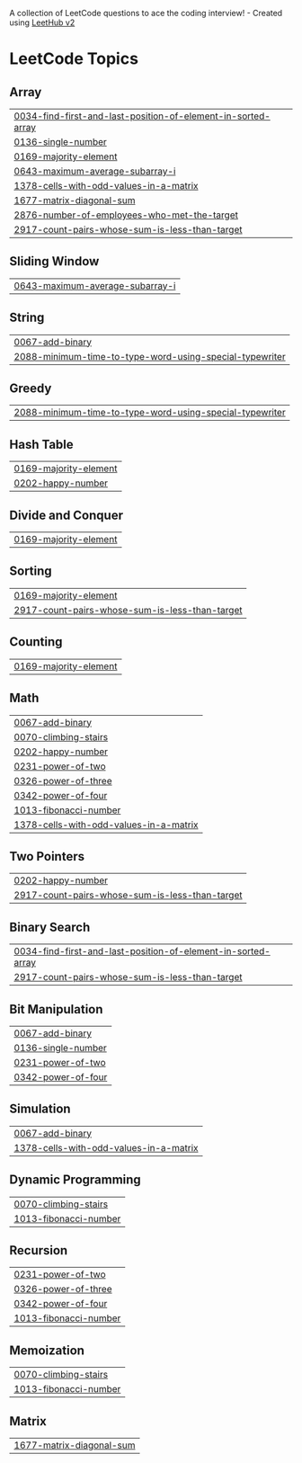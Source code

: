 A collection of LeetCode questions to ace the coding interview! - Created using [LeetHub v2](https://github.com/arunbhardwaj/LeetHub-2.0)
<!---LeetCode Topics Start-->
# LeetCode Topics
## Array
|  |
| ------- |
| [0034-find-first-and-last-position-of-element-in-sorted-array](https://github.com/ShivamXxd/LeetCode/tree/master/0034-find-first-and-last-position-of-element-in-sorted-array) |
| [0136-single-number](https://github.com/ShivamXxd/LeetCode/tree/master/0136-single-number) |
| [0169-majority-element](https://github.com/ShivamXxd/LeetCode/tree/master/0169-majority-element) |
| [0643-maximum-average-subarray-i](https://github.com/ShivamXxd/LeetCode/tree/master/0643-maximum-average-subarray-i) |
| [1378-cells-with-odd-values-in-a-matrix](https://github.com/ShivamXxd/LeetCode/tree/master/1378-cells-with-odd-values-in-a-matrix) |
| [1677-matrix-diagonal-sum](https://github.com/ShivamXxd/LeetCode/tree/master/1677-matrix-diagonal-sum) |
| [2876-number-of-employees-who-met-the-target](https://github.com/ShivamXxd/LeetCode/tree/master/2876-number-of-employees-who-met-the-target) |
| [2917-count-pairs-whose-sum-is-less-than-target](https://github.com/ShivamXxd/LeetCode/tree/master/2917-count-pairs-whose-sum-is-less-than-target) |
## Sliding Window
|  |
| ------- |
| [0643-maximum-average-subarray-i](https://github.com/ShivamXxd/LeetCode/tree/master/0643-maximum-average-subarray-i) |
## String
|  |
| ------- |
| [0067-add-binary](https://github.com/ShivamXxd/LeetCode/tree/master/0067-add-binary) |
| [2088-minimum-time-to-type-word-using-special-typewriter](https://github.com/ShivamXxd/LeetCode/tree/master/2088-minimum-time-to-type-word-using-special-typewriter) |
## Greedy
|  |
| ------- |
| [2088-minimum-time-to-type-word-using-special-typewriter](https://github.com/ShivamXxd/LeetCode/tree/master/2088-minimum-time-to-type-word-using-special-typewriter) |
## Hash Table
|  |
| ------- |
| [0169-majority-element](https://github.com/ShivamXxd/LeetCode/tree/master/0169-majority-element) |
| [0202-happy-number](https://github.com/ShivamXxd/LeetCode/tree/master/0202-happy-number) |
## Divide and Conquer
|  |
| ------- |
| [0169-majority-element](https://github.com/ShivamXxd/LeetCode/tree/master/0169-majority-element) |
## Sorting
|  |
| ------- |
| [0169-majority-element](https://github.com/ShivamXxd/LeetCode/tree/master/0169-majority-element) |
| [2917-count-pairs-whose-sum-is-less-than-target](https://github.com/ShivamXxd/LeetCode/tree/master/2917-count-pairs-whose-sum-is-less-than-target) |
## Counting
|  |
| ------- |
| [0169-majority-element](https://github.com/ShivamXxd/LeetCode/tree/master/0169-majority-element) |
## Math
|  |
| ------- |
| [0067-add-binary](https://github.com/ShivamXxd/LeetCode/tree/master/0067-add-binary) |
| [0070-climbing-stairs](https://github.com/ShivamXxd/LeetCode/tree/master/0070-climbing-stairs) |
| [0202-happy-number](https://github.com/ShivamXxd/LeetCode/tree/master/0202-happy-number) |
| [0231-power-of-two](https://github.com/ShivamXxd/LeetCode/tree/master/0231-power-of-two) |
| [0326-power-of-three](https://github.com/ShivamXxd/LeetCode/tree/master/0326-power-of-three) |
| [0342-power-of-four](https://github.com/ShivamXxd/LeetCode/tree/master/0342-power-of-four) |
| [1013-fibonacci-number](https://github.com/ShivamXxd/LeetCode/tree/master/1013-fibonacci-number) |
| [1378-cells-with-odd-values-in-a-matrix](https://github.com/ShivamXxd/LeetCode/tree/master/1378-cells-with-odd-values-in-a-matrix) |
## Two Pointers
|  |
| ------- |
| [0202-happy-number](https://github.com/ShivamXxd/LeetCode/tree/master/0202-happy-number) |
| [2917-count-pairs-whose-sum-is-less-than-target](https://github.com/ShivamXxd/LeetCode/tree/master/2917-count-pairs-whose-sum-is-less-than-target) |
## Binary Search
|  |
| ------- |
| [0034-find-first-and-last-position-of-element-in-sorted-array](https://github.com/ShivamXxd/LeetCode/tree/master/0034-find-first-and-last-position-of-element-in-sorted-array) |
| [2917-count-pairs-whose-sum-is-less-than-target](https://github.com/ShivamXxd/LeetCode/tree/master/2917-count-pairs-whose-sum-is-less-than-target) |
## Bit Manipulation
|  |
| ------- |
| [0067-add-binary](https://github.com/ShivamXxd/LeetCode/tree/master/0067-add-binary) |
| [0136-single-number](https://github.com/ShivamXxd/LeetCode/tree/master/0136-single-number) |
| [0231-power-of-two](https://github.com/ShivamXxd/LeetCode/tree/master/0231-power-of-two) |
| [0342-power-of-four](https://github.com/ShivamXxd/LeetCode/tree/master/0342-power-of-four) |
## Simulation
|  |
| ------- |
| [0067-add-binary](https://github.com/ShivamXxd/LeetCode/tree/master/0067-add-binary) |
| [1378-cells-with-odd-values-in-a-matrix](https://github.com/ShivamXxd/LeetCode/tree/master/1378-cells-with-odd-values-in-a-matrix) |
## Dynamic Programming
|  |
| ------- |
| [0070-climbing-stairs](https://github.com/ShivamXxd/LeetCode/tree/master/0070-climbing-stairs) |
| [1013-fibonacci-number](https://github.com/ShivamXxd/LeetCode/tree/master/1013-fibonacci-number) |
## Recursion
|  |
| ------- |
| [0231-power-of-two](https://github.com/ShivamXxd/LeetCode/tree/master/0231-power-of-two) |
| [0326-power-of-three](https://github.com/ShivamXxd/LeetCode/tree/master/0326-power-of-three) |
| [0342-power-of-four](https://github.com/ShivamXxd/LeetCode/tree/master/0342-power-of-four) |
| [1013-fibonacci-number](https://github.com/ShivamXxd/LeetCode/tree/master/1013-fibonacci-number) |
## Memoization
|  |
| ------- |
| [0070-climbing-stairs](https://github.com/ShivamXxd/LeetCode/tree/master/0070-climbing-stairs) |
| [1013-fibonacci-number](https://github.com/ShivamXxd/LeetCode/tree/master/1013-fibonacci-number) |
## Matrix
|  |
| ------- |
| [1677-matrix-diagonal-sum](https://github.com/ShivamXxd/LeetCode/tree/master/1677-matrix-diagonal-sum) |
<!---LeetCode Topics End-->